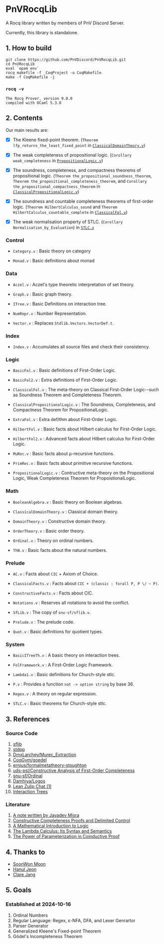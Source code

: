 # PnVRocqLib

A Rocq library written by members of PnV Discord Server.

Currently, this library is standalone.

## 1. How to build

```
git clone https://github.com/PnVDiscord/PnVRocqLib.git
cd PnVRocqLib
eval `opam env`
rocq makefile -f _CoqProject -o CoqMakefile
make -f CoqMakefile -j
```

### `rocq -v`

```
The Rocq Prover, version 9.0.0
compiled with OCaml 5.3.0
```

## 2. Contents

Our main results are:

- [x] The Kleene fixed-point theorem. (`Theorem lfp_returns_the_least_fixed_point` in [`ClassicalDomainTheory.v`](theories/Math/ClassicalDomainTheory.v))

- [x] The weak completeness of propositional logic. (`Corollary weak_completeness` in [`PropositionalLogic.v`](theories/Logic/PropositionalLogic.v))

- [x] The soundness, completeness, and compactness theorems of propositional logic. (`Theorem the_propositional_soundness_theorem`, `Theorem the_propositional_completeness_theorem`, and `Corollary the_propositional_compactness_theorem` in [`ClassicalPropositionalLogic.v`](theories/Logic/ClassicalPropositionalLogic.v))

- [x] The soundness and countable completeness theorems of first-order logic. (`Theorem HilbertCalculus_sound` and `Theorem HilbertCalculus_countable_complete` in [`ClassicalFol.v`](theories/Logic/ClassicalFol.v))

- [x] The weak normalisation property of STLC. (`Corollary Normalisation_by_Evaluation`) in [`STLC.v`](theories/System/STLC.v)

### Control

- `Category.v` : Basic theory on category

- `Monad.v` : Basic definitions about monad

### Data

- `Aczel.v` : Aczel's type theoretic interpretation of set theory.

- `Graph.v` : Basic graph theory.

- `ITree.v` : Basic Definitions on interaction tree.

- `NumRepr.v` : Number Representation.

- `Vector.v` : Replaces `Stdlib.Vectors.VectorDef.t`.

### Index

- `Index.v` : Accumulates all source files and check their consistency.

### Logic

- `BasicFol.v` : Basic definitions of First-Order Logic.

- `BasicFol2.v` : Extra definitions of First-Order Logic.

- `ClassicalFol.v` : The meta-theory on Classical First-Order Logic--such as Soundness Theorem and Completeness Theorem.

- `ClassicalPropositionalLogic.v` : The Soundness, Completeness, and Compactness Theorem for PropositionalLogic.

- `ExtraFol.v` : Extra def/thm about First-Order Logic.

- `HilbertFol.v` : Basic facts about Hilbert calculus for First-Order Logic.

- `HilbertFol2.v` : Advanced facts about Hilbert calculus for First-Order Logic.

- `MuRec.v` : Basic facts about μ-recursive functions.

- `PrimRec.v` : Basic facts about primitive recursive functions.

- `PropositionalLogic.v` : Contructive meta-theory on the Propositional Logic, Weak Completeness Theorem for PropoistionalLogic.

### Math

- `BooleanAlgebra.v` : Basic theory on Boolean algebras.

- `ClassicalDomainTheory.v` : Classical domain theory.

- `DomainTheory.v` : Constructive domain theory.

- `OrderTheory.v` : Basic order theory.

- `Ordinal.v` : Theory on ordinal numbers.

- `ThN.v` : Basic facts about the natural numbers.

### Prelude

- `AC.v` : Facts about `CIC` + Axiom of Choice.

- `ClassicalFacts.v` : Facts about `CIC + (classic : forall P, P \/ ~ P)`.

- `ConstructiveFacts.v` : Facts about CIC.

- `Notations.v` : Reserves all notations to avoid the conflict.

- `SfLib.v` : The copy of `snu-sf/sflib.v`.

- `Prelude.v` : The prelude code.

- `Quot.v` : Basic definitions for quotient types.

### System

- `BasicITreeTh.v` : A basic theory on interaction trees.

- `FolFramework.v` : A First-Order Logic Framework.

- `Lambda1.v` : Basic definitions for Church-style stlc.

- `P.v` : Provides a function `nat -> option string` by base 36.

- `Regex.v` : A theory on regular expression.

- `STLC.v` : Basic theorems for Church-style stlc.

## 3. References

### Source Code

1. [sflib](https://github.com/snu-sf/sflib)
1. [stdpp](https://plv.mpi-sws.org/coqdoc/stdpp)
1. [DmxLarchey/Murec_Extraction](https://github.com/DmxLarchey/Murec_Extraction)
1. [CoqGym/goedel](https://github.com/princeton-vl/CoqGym/tree/master/coq_projects/goedel)
1. [ernius/formalmetatheory-stoughton](https://github.com/ernius/formalmetatheory-stoughton)
1. [uds-psl/Constructive Analysis of First-Order Completeness](https://github.com/uds-psl/fol-completeness-theorems)
1. [snu-sf/Ordinal](https://github.com/snu-sf/Ordinal)
1. [Damhiya/Logos](https://github.com/damhiya/Logos)
1. [Lean Zulip Chat (1)](https://leanprover.zulipchat.com/#narrow/stream/270676-lean4/topic/Bug.20in.20kernel.20level.20normalization/near/306169266)
1. [Interaction Trees](https://github.com/DeepSpec/InteractionTrees)

### Literature

1. [A note written by Jayadev Misra](https://www.cs.utexas.edu/users/misra/Notes.dir/KnasterTarski.pdf)
1. [Constructive Completeness Proofs and Delimited Control](https://theses.hal.science/pastel-00530424/)
1. [A Mathematical Introduction to Logic](https://www.amazon.com/Mathematical-Introduction-Logic-Herbert-Enderton/dp/0122384520)
1. [The Lambda Calculus: Its Syntax and Semantics](https://api.pageplace.de/preview/DT0400.9780080933757_A23543814/preview-9780080933757_A23543814.pdf)
1. [The Power of Parameterization in Coinductive Proof](https://plv.mpi-sws.org/paco/ppcp.pdf)

## 4. Thanks to

- [SoonWon Moon](https://github.com/damhiya)
- [Hanul Jeon](https://github.com/hanuljeon95)
- [Clare Jang](https://github.com/ailrun)

## 5. Goals 

### Established at 2024-10-16

1. Ordinal Numbers
1. Regular Language: Regex, ε-NFA, DFA, and Lexer Genrartor
1. Parser Generator
1. Generalized Kleene's Fixed-point Theorem
1. Gödel's Incompleteness Theorem
